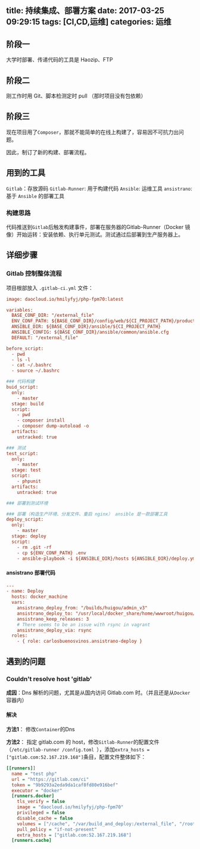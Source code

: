 title: 持续集成、部署方案
date: 2017-03-25 09:29:15
tags: [CI,CD,运维]
categories: 运维
---

<!-- more -->

## 阶段一
大学时部署、传递代码的工具是 Haozip、FTP


## 阶段二
刚工作时用 Git、脚本检测定时 pull （那时项目没有包依赖）

## 阶段三
现在项目用了`Composer`，那就不能简单的在线上构建了，容易因不可抗力出问题。

因此，制订了新的构建、部署流程。

## 用到的工具

`Gitlab`：存放源码
`Gitlab-Runner`: 用于构建代码
`Ansible`: 运维工具
`ansistrano`: 基于 `Ansible` 的部署工具

### 构建思路

代码推送到`Gitlab`后触发构建事件，部署在服务器的Gitlab-Runner（Docker 镜像）开始运转：安装依赖、执行单元测试。测试通过后部署到生产服务器上。


## 详细步骤

### Gitlab 控制整体流程

项目根部放入 `.gitlab-ci.yml` 文件：

````Ini
image: daocloud.io/hmilyfyj/php-fpm70:latest

variables:
  BASE_CONF_DIR: "/external_file"
  ENV_CONF_PATH: ${BASE_CONF_DIR}/config/web/${CI_PROJECT_PATH}/production.env
  ANSIBLE_DIR: ${BASE_CONF_DIR}/ansible/${CI_PROJECT_PATH}
  ANSIBLE_CONFIG: ${BASE_CONF_DIR}/ansible/common/ansible.cfg
  DEFAULT: "/external_file"

before_script:
  - pwd
  - ls -l
  - cat ~/.bashrc
  - source ~/.bashrc

### 代码构建
buid_script:
  only:
    - master
  stage: build
  script:
    - pwd
    - composer install
    - composer dump-autoload -o
  artifacts:
    untracked: true

### 测试
test_script:
  only:
    - master
  stage: test
  script:
    - phpunit
  artifacts:
    untracked: true

### 部署到测试环境

### 部署（构造生产环境、分发文件、重启 nginx） ansible 是一款部署工具
deploy_script:
  only:
    - master
  stage: deploy
  script:
    - rm .git -rf
    - cp ${ENV_CONF_PATH} .env
    - ansible-playbook -i ${ANSIBLE_DIR}/hosts ${ANSIBLE_DIR}/deploy.yml
````

#### ansistrano 部署代码

````Ini
---
- name: Deploy
  hosts: docker_machine
  vars:
    ansistrano_deploy_from: "/builds/huigou/admin_v3"
    ansistrano_deploy_to: "/usr/local/docker_share/home/wwwroot/huigou/admin_v3"
    ansistrano_keep_releases: 3
    # There seems to be an issue with rsync in vagrant
    ansistrano_deploy_via: rsync
  roles:
    - { role: carlosbuenosvinos.ansistrano-deploy }


````

## 遇到的问题

### Couldn't resolve host 'gitlab'

**成因**：Dns 解析的问题，尤其是从国内访问 Gitlab.com 时。（并且还是从`Docker`容器内）

#### 解决

**方法1**：
修改`Container`的Dns

**方法2**：
指定 gitlab.com 的 host，修改`Gitlab-Runner`的配置文件（`/etc/gitlab-runner
/config.toml
`），添加` extra_hosts = ["gitlab.com:52.167.219.168"]
`条目，配置文件整体如下：
````ini
[[runners]]
  name = "test php"
  url = "https://gitlab.com/ci"
  token = "9b9293a2eda9da1caf8fd80e916bef"
  executor = "docker"
  [runners.docker]
    tls_verify = false
    image = "daocloud.io/hmilyfyj/php-fpm70"
    privileged = false
    disable_cache = false
    volumes = ["/cache", "/var/build_and_deploy:/external_file", "/root/.acme.sh:/var/sslcert"]
    pull_policy = "if-not-present"
    extra_hosts = ["gitlab.com:52.167.219.168"]
  [runners.cache]

````
